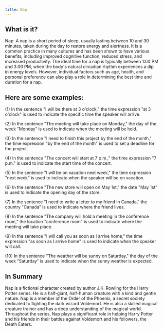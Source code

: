 ```yaml
---
title: Nap
---
```




## What is it?

Nap: A nap is a short period of sleep, usually lasting between 10 and 30 minutes, taken during the day to restore energy and alertness. It is a common practice in many cultures and has been shown to have various benefits, including improved cognitive function, reduced stress, and increased productivity. The ideal time for a nap is typically between 1:00 PM and 3:00 PM, when the body's natural circadian rhythm experiences a dip in energy levels. However, individual factors such as age, health, and personal preference can also play a role in determining the best time and duration for a nap.

## Here are some examples:

(1) In the sentence "I will be there at 3 o'clock," the time expression "at 3 o'clock" is used to indicate the specific time the speaker will arrive.

(2) In the sentence "The meeting will take place on Monday," the day of the week "Monday" is used to indicate when the meeting will be held.

(3) In the sentence "I need to finish this project by the end of the month," the time expression "by the end of the month" is used to set a deadline for the project.

(4) In the sentence "The concert will start at 7 p.m.," the time expression "7 p.m." is used to indicate the start time of the concert.

(5) In the sentence "I will be on vacation next week," the time expression "next week" is used to indicate when the speaker will be on vacation.

(6) In the sentence "The new store will open on May 1st," the date "May 1st" is used to indicate the opening day of the store.

(7) In the sentence "I need to write a letter to my friend in Canada," the country "Canada" is used to indicate where the friend lives.

(8) In the sentence "The company will hold a meeting in the conference room," the location "conference room" is used to indicate where the meeting will take place.

(9) In the sentence "I will call you as soon as I arrive home," the time expression "as soon as I arrive home" is used to indicate when the speaker will call.

(10) In the sentence "The weather will be sunny on Saturday," the day of the week "Saturday" is used to indicate when the sunny weather is expected.

## In Summary

Nap is a fictional character created by author J.K. Rowling for the Harry Potter series. He is a half-giant, half-human creature with a kind and gentle nature. Nap is a member of the Order of the Phoenix, a secret society dedicated to fighting the dark wizard Voldemort. He is also a skilled magical creature trainer and has a deep understanding of the magical world. Throughout the series, Nap plays a significant role in helping Harry Potter and his friends in their battles against Voldemort and his followers, the Death Eaters.